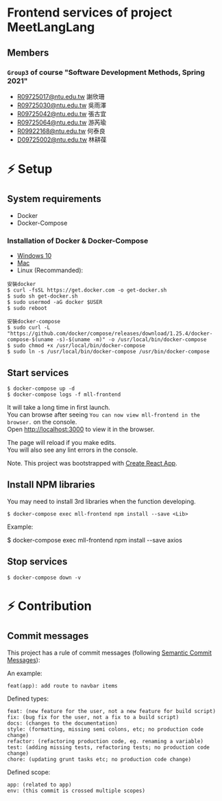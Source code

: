 # Frontend services of project MeetLangLang

## Members

### `Group3` of course "Software Development Methods, Spring 2021"

- R09725017@ntu.edu.tw 謝欣珊
- R09725030@ntu.edu.tw 吳雨澤
- R09725042@ntu.edu.tw 張古宜
- R09725064@ntu.edu.tw 游芮瑜
- R09922168@ntu.edu.tw 何泰良
- D09725002@ntu.edu.tw 林耕葆

# :zap: Setup

## System requirements

- Docker
- Docker-Compose

### Installation of Docker & Docker-Compose

- [Windows 10](https://docs.microsoft.com/zh-tw/windows/wsl/tutorials/wsl-containers)
- [Mac](https://docs.docker.com/docker-for-mac/install/)
- Linux (Recommanded):
```
安裝docker
$ curl -fsSL https://get.docker.com -o get-docker.sh
$ sudo sh get-docker.sh
$ sudo usermod -aG docker $USER
$ sudo reboot

安裝docker-compose
$ sudo curl -L "https://github.com/docker/compose/releases/download/1.25.4/docker-compose-$(uname -s)-$(uname -m)" -o /usr/local/bin/docker-compose
$ sudo chmod +x /usr/local/bin/docker-compose
$ sudo ln -s /usr/local/bin/docker-compose /usr/bin/docker-compose
```

## Start services

```
$ docker-compose up -d
$ docker-compose logs -f mll-frontend
```

It will take a long time in first launch. \
You can browse after seeing `You can now view mll-frontend in the browser.` on the console. \
Open [http://localhost:3000](http://localhost:3000) to view it in the browser.

The page will reload if you make edits.\
You will also see any lint errors in the console.

Note. This project was bootstrapped with [Create React App](https://github.com/facebook/create-react-app).

## Install NPM libraries

You may need to install 3rd libraries when the function developing.

```
$ docker-compose exec mll-frontend npm install --save <Lib>
```

Example:

$ docker-compose exec mll-frontend npm install --save axios

## Stop services

```
$ docker-compose down -v
```

# :zap: Contribution

## Commit messages

This project has a rule of commit messages (following [Semantic Commit Messages](https://gist.github.com/joshbuchea/6f47e86d2510bce28f8e7f42ae84c716)):

An example:

```
feat(app): add route to navbar items
```

Defined types:

```
feat: (new feature for the user, not a new feature for build script)
fix: (bug fix for the user, not a fix to a build script)
docs: (changes to the documentation)
style: (formatting, missing semi colons, etc; no production code change)
refactor: (refactoring production code, eg. renaming a variable)
test: (adding missing tests, refactoring tests; no production code change)
chore: (updating grunt tasks etc; no production code change)
```

Defined scope:

```
app: (related to app)
env: (this commit is crossed multiple scopes)
```

